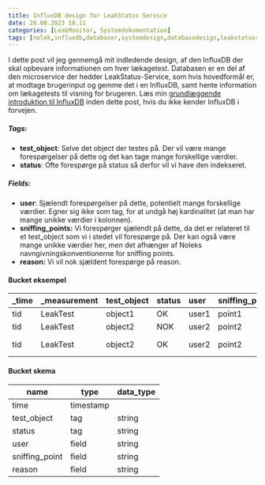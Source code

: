 ```yaml
---
title: InfluxDB design for LeakStatus Service
date: 28.08.2023 10.11
categories: [LeakMonitor, Systemdokumentation]
tags: [nolek,influxdb,databaser,systemdesign,databasedesign,leakstatusservice]
---
```


I dette post vil jeg gennemgå mit indledende design, af den InfluxDB der skal opbevare informationen om hver lækagetest.
Databasen er en del af den microservice der hedder LeakStatus-Service, som hvis hovedformål er, at modtage brugerinput
og gemme det i en InfluxDB, samt hente information om lækagetests til visning for brugeren.
Læs min [grundlæggende introduktion til InfluxDB](https://olavlinddam.github.io/posts/InfluxDB-basics/)  inden dette 
post, hvis du ikke kender InfluxDB i forvejen.

##### Tags:
* **test_object**: Selve det object der testes på. Der vil være mange forespørgelser på dette og det kan tage mange 
forskellige værdier. 
* **status**: Ofte forespørge på status så derfor vil vi have den indekseret.

##### Fields:
* **user**: Sjælendt forespørgelser på dette, potentielt mange forskellige værdier. Egner sig ikke som tag, for at undgå
høj kardinalitet (at man har mange unikke værdier i kolonnen).
* **sniffing_points:** Vi forespørger sjælendt på dette, da det er relateret til et test_object som vi i stedet vil 
forespørge på. Der kan også være mange unikke værdier her, men det afhænger af Noleks navngivningskonventionerne for 
sniffing points.
* **reason:** Vi vil nok sjældent forespørge på reason.

#### Bucket eksempel
| _time | _measurement | test_object | status | user  | sniffing_point | reason      |
|:------|:-------------|:------------|:-------|:------|:---------------|:------------|
| tid   | LeakTest     | object1     | OK     | user1 | point1         |             |
| tid   | LeakTest     | object2     | NOK    | user2 | point2         |             |
| tid   | LeakTest     | object2     | OK     | user2 | point2         | reason here |  

#### Bucket skema
| name           | type      | data_type |
|----------------|-----------|-----------|
| time           | timestamp |           |
| test_object    | tag       | string    |
| status         | tag       | string    |
| user           | field     | string    |
| sniffing_point | field     | string    |
| reason         | field     | string    |


